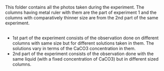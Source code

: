 This folder contains all the photos taken during the experiment. The columns having metal ruler with them are 
the part of experiment 1 and the columns with comparatively thinner size are from the 2nd part of the same experiment.
</br>
</br>
- 1st part of the experiment consists of the observation done on different columns with same size but for different 
solutions taken in them. The solutions vary in terms of the CaCO3 concentration in them.
- 2nd part of the experiment consists of the observation done with the same liquid (with a fixed concentration of CaCO3) but 
in different sized columns.
